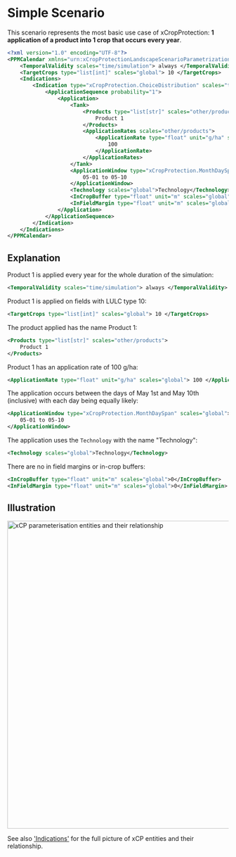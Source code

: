 # Simple Scenario

This scenario represents the most basic use case of xCropProtection: **1 application of a product into 1 crop that occurs every year**.

``` xml
<?xml version="1.0" encoding="UTF-8"?>
<PPMCalendar xmlns="urn:xCropProtectionLandscapeScenarioParametrization">
    <TemporalValidity scales="time/simulation"> always </TemporalValidity>
    <TargetCrops type="list[int]" scales="global"> 10 </TargetCrops>
    <Indications>
        <Indication type="xCropProtection.ChoiceDistribution" scales="time/year, space/base_geometry">
            <ApplicationSequence probability="1">
                <Application>
                    <Tank>
                        <Products type="list[str]" scales="other/products">
                            Product 1
                        </Products>
                        <ApplicationRates scales="other/products">
                            <ApplicationRate type="float" unit="g/ha" scales="global">
                                100
                            </ApplicationRate>
                        </ApplicationRates>
                    </Tank>
                    <ApplicationWindow type="xCropProtection.MonthDaySpan" scales="global">
                        05-01 to 05-10
                    </ApplicationWindow>
                    <Technology scales="global">Technology</Technology>
                    <InCropBuffer type="float" unit="m" scales="global">0</InCropBuffer>
                    <InFieldMargin type="float" unit="m" scales="global">0</InFieldMargin>
                </Application>
            </ApplicationSequence>
        </Indication>
    </Indications>
</PPMCalendar>
```

## Explanation

Product 1 is applied every year for the whole duration of the simulation:

``` xml
<TemporalValidity scales="time/simulation"> always </TemporalValidity>
```

Product 1 is applied on fields with LULC type 10:

``` xml
<TargetCrops type="list[int]" scales="global"> 10 </TargetCrops>
```

The product applied has the name Product 1:

``` xml
<Products type="list[str]" scales="other/products">
    Product 1
</Products>
```

Product 1 has an application rate of 100 g/ha:

``` xml
<ApplicationRate type="float" unit="g/ha" scales="global"> 100 </ApplicationRate>
```

The application occurs between the days of May 1st and May 10th (inclusive) with each day being equally likely:

``` xml
<ApplicationWindow type="xCropProtection.MonthDaySpan" scales="global">
    05-01 to 05-10
</ApplicationWindow>
```

The application uses the `Technology` with the name "Technology":

``` xml
<Technology scales="global">Technology</Technology>
```

There are no in field margins or in-crop buffers:

``` xml
<InCropBuffer type="float" unit="m" scales="global">0</InCropBuffer>
<InFieldMargin type="float" unit="m" scales="global">0</InFieldMargin>
```

## Illustration

<img src="../img/simple-scenario.PNG" alt="xCP parameterisation entities and their relationship" width="700"/>

See also ['Indications'](../reference/glossary.md#indication) for the full picture of xCP entities and their relationship.
